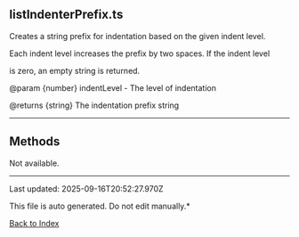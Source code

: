 ## listIndenterPrefix.ts





 Creates a string prefix for indentation based on the given indent level.



 Each indent level increases the prefix by two spaces. If the indent level

 is zero, an empty string is returned.



 @param {number} indentLevel - The level of indentation

 @returns {string} The indentation prefix string

 



---



## Methods



Not available.



---



Last updated: 2025-09-16T20:52:27.970Z



This file is auto generated. Do not edit manually.*



[Back to Index](./index.md)